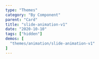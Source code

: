 ```yaml
---
type: "Themes"
category: "By Component"
parent: "Card"
title: "slide-animation-v1"
date: "2020-10-10"
tags: ["hidden"]
demos: [
  "themes/animation/slide-animation-v1"
]
---
```

